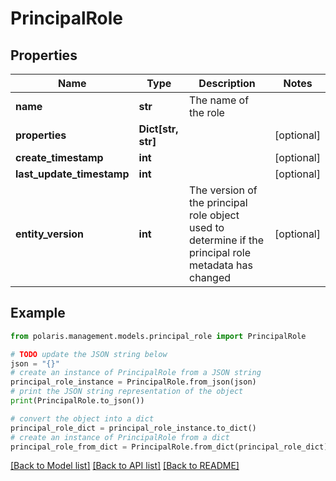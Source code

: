 <!--

 Copyright (c) 2024 Snowflake Computing Inc.
 
 Licensed under the Apache License, Version 2.0 (the "License");
 you may not use this file except in compliance with the License.
 You may obtain a copy of the License at
 
      http://www.apache.org/licenses/LICENSE-2.0
 
 Unless required by applicable law or agreed to in writing, software
 distributed under the License is distributed on an "AS IS" BASIS,
 WITHOUT WARRANTIES OR CONDITIONS OF ANY KIND, either express or implied.
 See the License for the specific language governing permissions and
 limitations under the License.

-->
# PrincipalRole

## Properties

Name | Type | Description | Notes
------------ | ------------- | ------------- | -------------
**name** | **str** | The name of the role | 
**properties** | **Dict[str, str]** |  | [optional] 
**create_timestamp** | **int** |  | [optional] 
**last_update_timestamp** | **int** |  | [optional] 
**entity_version** | **int** | The version of the principal role object used to determine if the principal role metadata has changed | [optional] 

## Example

```python
from polaris.management.models.principal_role import PrincipalRole

# TODO update the JSON string below
json = "{}"
# create an instance of PrincipalRole from a JSON string
principal_role_instance = PrincipalRole.from_json(json)
# print the JSON string representation of the object
print(PrincipalRole.to_json())

# convert the object into a dict
principal_role_dict = principal_role_instance.to_dict()
# create an instance of PrincipalRole from a dict
principal_role_from_dict = PrincipalRole.from_dict(principal_role_dict)
```
[[Back to Model list]](../README.md#documentation-for-models) [[Back to API list]](../README.md#documentation-for-api-endpoints) [[Back to README]](../README.md)


